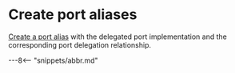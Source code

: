 <!-- SPDX-License-Identifier: CC-BY-4.0 -->
<!-- Copyright Contributors to the ODPi Egeria project. -->

# Create port aliases

[Create a port alias](../../data-engine-server/docs/scenarios/create-port-alias.md) 
with the delegated port implementation and the corresponding port delegation relationship.

---8<-- "snippets/abbr.md"
